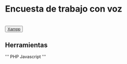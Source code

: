 # Encuesta de trabajo con voz


# <button><a href="https://www.apachefriends.org/es/index.html">Xampp</a></button>


## Herramientas

'''
PHP
Javascript
'''

